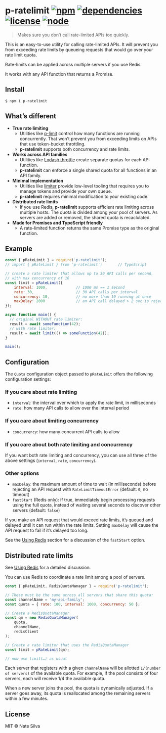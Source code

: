 # p-ratelimit [![npm](https://img.shields.io/npm/v/p-ratelimit.svg)](https://www.npmjs.com/package/p-ratelimit) [![dependencies](https://img.shields.io/david/natesilva/p-ratelimit.svg)](https://www.npmjs.com/package/p-ratelimit) [![license](https://img.shields.io/github/license/natesilva/p-ratelimit.svg)](https://github.com/natesilva/p-ratelimit/blob/master/LICENSE) [![node](https://img.shields.io/node/v/p-ratelimit.svg)](https://www.npmjs.com/package/p-ratelimit)

> Makes sure you don’t call rate-limited APIs too quickly.

This is an easy-to-use utility for calling rate-limited APIs. It will prevent you from exceeding rate limits by queueing requests that would go over your rate limit quota.

Rate-limits can be applied across multiple servers if you use Redis.

It works with any API function that returns a Promise.

## Install

```
$ npm i p-ratelimit
```

## What’s different

* **True rate limiting**
    * Utilities like [p-limit](https://github.com/sindresorhus/p-limit) control how many functions are running concurrently. That won’t prevent you from exceeding limits on APIs that use token-bucket throttling.
    * **p-ratelimit** supports both concurrency and rate limits.
* **Works across API families**
    * Utilities like [Lodash throttle](https://lodash.com/docs#throttle) create separate quotas for each API function.
    * **p-ratelimit** can enforce a single shared quota for all functions in an API family.
* **Minimal implementation**
    * Utilities like [limiter](https://github.com/jhurliman/node-rate-limiter) provide low-level tooling that requires you to manage tokens and provide your own queue.
    * **p-ratelimit** requires minimal modification to your existing code.
* **Distributed rate limits**
    * If you use Redis, **p-ratelimit** supports efficient rate limiting across multiple hosts. The quota is divided among your pool of servers. As servers are added or removed, the shared quota is recaclulated.
* **Made for Promises and TypeScript friendly**
    * A rate-limited function returns the same Promise type as the original function.

## Example

```javascript
const { pRateLimit } = require('p-ratelimit');
// import { pRateLimit } from 'p-ratelimit';       // TypeScript

// create a rate limiter that allows up to 30 API calls per second,
// with max concurrency of 10
const limit = pRateLimit({
    interval: 1000,             // 1000 ms == 1 second
    rate: 30,                   // 30 API calls per interval
    concurrency: 10,            // no more than 10 running at once
    maxDelay: 2000              // an API call delayed > 2 sec is rejected
});

async function main() {
  // original WITHOUT rate limiter:
  result = await someFunction(42);
  // with rate limiter:
  result = await limit(() => someFunction(42));
}

main();
```

## Configuration

The `Quota` configuration object passed to `pRateLimit` offers the following configuration settings:

### If you care about rate limiting

* `interval`: the interval over which to apply the rate limit, in milliseconds
* `rate`: how many API calls to allow over the interval period

### If you care about limiting concurrency

* `concurrency`: how many concurrent API calls to allow

### If you care about both rate limiting and concurrency

If you want both rate limiting and concurrency, you can use all three of the above settings (`interval`, `rate`, `concurrency`).

### Other options

* `maxDelay`: the maximum amount of time to wait (in milliseconds) before rejecting an API request with `RateLimitTimeoutError` (default: `0`, no timeout)
* `fastStart` (Redis only): if true, immediately begin processing requests using the full quota, instead of waiting several seconds to discover other servers (default: `false`)

If you make an API request that would exceed rate limits, it’s queued and delayed until it can run within the rate limits. Setting `maxDelay` will cause the API request to fail if it’s delayed too long.

See the [Using Redis](https://github.com/natesilva/p-ratelimit/blob/master/UsingRedis.md) section for a discussion of the `fastStart` option.

## Distributed rate limits

See [Using Redis](https://github.com/natesilva/p-ratelimit/blob/master/UsingRedis.md) for a detailed discussion.

You can use Redis to coordinate a rate limit among a pool of servers.

```javascript
const { pRateLimit, RedisQuotaManager } = require('p-ratelimit');

// These must be the same across all servers that share this quota:
const channelName = 'my-api-family';
const quota = { rate: 100, interval: 1000, concurrency: 50 };

// Create a RedisQuotaManager
const qm = new RedisQuotaManager(
    quota,
    channelName,
    redisClient
);

// Create a rate limiter that uses the RedisQuotaManager
const limit = pRateLimit(qm);

// now use limit(…) as usual
```

Each server that registers with a given `channelName` will be allotted `1/(number of servers)` of the available quota. For example, if the pool consists of four servers, each will receive 1/4 the available quota.

When a new server joins the pool, the quota is dynamically adjusted. If a server goes away, its quota is reallocated among the remaining servers within a few minutes.

## License

MIT © Nate Silva
